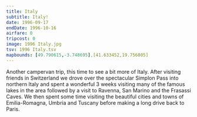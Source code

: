 ```yaml
---
title: Italy
subtitle: Italy!
date: 1996-09-17
endDate: 1996-10-16
airfare: 0
tripcost: 0
image: 1996 Italy.jpg
tsv: 1996 Italy.tsv
mapbounds: [49.790615,-3.748695],[41.633452,19.756805]
---
```


Another campervan trip, this time to see a bit more of Italy. After visiting friends in Switzerland we drove over the spectacular Simplon Pass into northern Italy and spent a wonderful 3 weeks visiting many of the famous lakes in the area followed by a visit to Ravenna, San Marino and the Frasassi Caves. We then spent some time visiting the beautiful cities and towns of Emilia-Romagna, Umbria and Tuscany before making a long drive back to Paris.
